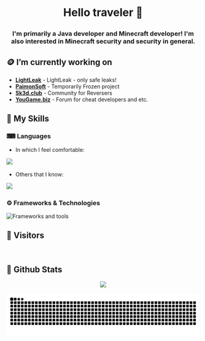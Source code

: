 # <p align="center">Hello traveler 👋</p>
### <p align="center">I'm primarily a Java developer and Minecraft developer! I'm also interested in Minecraft security and security in general.</p>

## 🪙 I’m currently working on
- [**LightLeak**](https://lightleak.pro) - LightLeak - only safe leaks!
- [**PaimonSoft**](https://discord.gg/ZJF432dB8K) - Temporarily Frozen project
- [**Sk3d.club**](https://discord.gg/ZJF432dB8K) - Community for Reversers
- [**YouGame.biz**](https://yougame.biz/) - Forum for cheat developers and etc.

## 🔨 My Skills
### ⌨ Languages
- In which I feel comfortable:

<img src="https://skillicons.dev/icons?i=java,cpp,cs&theme=dark">

- Others that I know:

<img src="https://skillicons.dev/icons?i=html,js,python&theme=dark">

### ⚙ Frameworks & Technologies
<img src="https://skillicons.dev/icons?i=gradle,maven&theme=dark" alt="Frameworks and tools"/>

## 👀 Visitors
<p align="center">
  <img src="https://count.getloli.com/get/@DevPaimonSoft?theme=original-new&darkmode=0"  alt=""/>
</p>

## 📄 Github Stats

<div align="center">
  <p><img src="https://github-readme-stats.vercel.app/api?username=DevPaimonSoft&show_icons=true&theme=midnight-purple"/></p>
  <picture>
    <source media="(prefers-color-scheme: dark)" srcset="https://raw.githubusercontent.com/EpicPlayerA10/EpicPlayerA10/output/github-contribution-grid-snake-dark.svg" />
    <source media="(prefers-color-scheme: light)" srcset="https://raw.githubusercontent.com/EpicPlayerA10/EpicPlayerA10/output/github-contribution-grid-snake.svg" />
    <img alt="github-snake" src="https://raw.githubusercontent.com/EpicPlayerA10/EpicPlayerA10/output/github-contribution-grid-snake.svg" />
  </picture>
</div>

